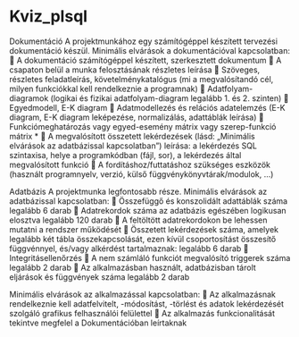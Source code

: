# Kviz_plsql
Dokumentáció
A projektmunkához egy számítógéppel készített tervezési dokumentáció készül.
Minimális elvárások a dokumentációval kapcsolatban:
   A dokumentáció számítógéppel készített, szerkesztett dokumentum
   A csapaton belül a munka felosztásának részletes leírása
   Szöveges, részletes feladatleírás, követelménykatalógus (mi a megvalósítandó cél, milyen
    funkciókkal kell rendelkeznie a programnak)
   Adatfolyam-diagramok (logikai és fizikai adatfolyam-diagram legalább 1. és 2. szinten)
   Egyedmodell, E-K diagram
   Adatmodellezés és relációs adatelemzés (E-K diagram, E-K diagram leképezése,
    normalizálás, adattáblák leírása)
   Funkciómeghatározás vagy egyed-esemény mátrix vagy szerep-funkció mátrix *
   A megvalósított összetett lekérdezések (lásd: „Minimális elvárások az adatbázissal
    kapcsolatban”) leírása: a lekérdezés SQL szintaxisa, helye a programkódban (fájl, sor), a
    lekérdezés által megvalósított funkció
   A fordításhoz/futtatáshoz szükséges eszközök (használt programnyelv, verzió, külső
  függvénykönyvtárak/modulok, …)

Adatbázis
A projektmunka legfontosabb része.
Minimális elvárások az adatbázissal kapcsolatban:
   Összefüggő és konszolidált adattáblák száma legalább 6 darab
   Adatrekordok száma az adatbázis egészében logikusan elosztva legalább 120 darab
   A feltöltött adatrekordokon be lehessen mutatni a rendszer működését
   Összetett lekérdezések száma, amelyek legalább két tábla összekapcsolását, ezen kívül
    csoportosítást összesítő függvénnyel, és/vagy alkérdést tartalmaznak: legalább 6 darab
   Integritásellenőrzés
   A nem számláló funkciót megvalósító triggerek száma legalább 2 darab
   Az alkalmazásban használt, adatbázisban tárolt eljárások és függvények száma legalább 2
    darab

Minimális elvárások az alkalmazással kapcsolatban:
   Az alkalmazásnak rendelkeznie kell adatfelvitelt, -módosítást, -törlést és adatok lekérdezését
    szolgáló grafikus felhasználói felülettel
   Az alkalmazás funkcionalitását tekintve megfelel a Dokumentációban leírtaknak
